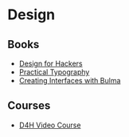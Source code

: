 # Design

## Books

- [Design for Hackers](https://www.safaribooksonline.com/library/view/design-for-hackers/9781119998952/)
- [Practical Typography](https://practicaltypography.com/)
- [Creating Interfaces with Bulma](https://www.safaribooksonline.com/library/view/creating-interfaces-with/9781939902498/)

## Courses

- [D4H Video Course](https://designforhackers.com/d4h-video/)
